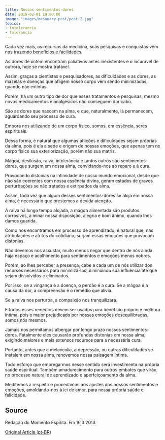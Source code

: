```yaml
---
title: Nossos sentimentos-dores
date: 2019-02-01 19:00:00
image: "images/masonary-post/post-2.jpg"
topics: 
- intolerancia
- tolerancia
---
```



Cada vez mais, os recursos da medicina, suas pesquisas e conquistas vêm nos
trazendo benefícios e facilidades.

As dores de ontem encontram paliativos antes inexistentes e o incurável de
outrora, hoje se mostra tratável.

Assim, graças a cientistas e pesquisadores, as dificuldades e as dores, as
mazelas e doenças que afligem nosso corpo vêm sendo minimizadas, quando não
extintas.

Porém, há um outro tipo de dor que esses tratamentos e pesquisas, mesmo novos
medicamentos e analgésicos não conseguem dar cabo.

São as dores que nascem na alma, e que, naturalmente, lá permanecem, aguardando
seu processo de cura.

Embora nos utilizando de um corpo físico, somos, em essência, seres
espirituais.

Dessa forma, é natural que algumas aflições e dificuldades sejam próprias da
alma, pois é ela a sede e origem de nossas emoções, que apenas tem no corpo
físico sua exteriorização, porém não sua matriz.

Mágoa, desilusão, raiva, intolerância e tantos outros são sentimentos-dores,
que surgem em nossa alma, convidando-nos ao reparo e à cura.

Provocando distonias na intimidade de nosso mundo emocional, desde que não são
coerentes com nossa essência divina, geram estados de graves perturbações se
não tratados e extirpados da alma.

Assim, toda vez que algum desses sentimentos-dores se aloja em nossa alma, é
necessário que prestemos a devida atenção.

A raiva há longo tempo alojada, a mágoa alimentada são produtos corrosivos, a
minar nossa disposição, alegria e bom ânimo, quando lhes damos guarida.

Como nos encontramos em processo de aprendizado, é natural que, nas
atribulações e atritos do cotidiano, surjam essas emoções que provocam
distonias.

Não devemos nos assustar, muito menos negar que dentro de nós ainda haja espaço
e acolhimento para sentimentos e emoções menos nobres.

Porém, ao lhes perceber a presença, cabe a cada um de nós utilizar dos recursos
necessários para minimizá-los, diminuindo sua influência até que sejam
dissolvidos e eliminados.

Por isso, se a vingança é a doença, o perdão é a cura. Se a mágoa é a causa da
dor, a compreensão é o remédio que alivia.

Se a raiva nos perturba, a compaixão nos tranquilizará.

E todos esses remédios devem ser usados para benefício próprio e melhora
íntima, pois o maior prejudicado por nossas emoções desequilibradas, somos nós
mesmos.

Jamais nos permitamos albergar por longo prazo nossos sentimentos-dores.
Fatalmente eles causarão profundas distonias em nossa alma, exigindo maiores e
mais extensos recursos para a necessária cura.

Portanto, antes que a melancolia, a depressão, ou outras dificuldades se
instalem em nossa alma, renovemos nossa paisagem íntima.

Todo esforço que empregarmos nesse sentido será investimento na própria saúde
espiritual. Também amadurecimento para outros embates que virão, no processo
natural de aprendizado e aperfeiçoamento da alma.

Meditemos a respeito e procedamos aos ajustes dos nossos sentimentos e emoções,
amoldando-nos à lei de amor, para nossa própria saúde e felicidade.


## Source
Redação do Momento Espírita.
Em 16.3.2013.

[Original Article (pt-BR)](http://momento.com.br/pt/ler_texto.php?id=3777)
